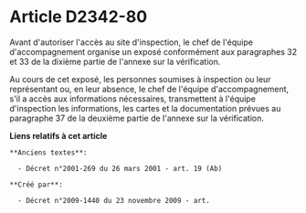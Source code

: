 # Article D2342-80

Avant d'autoriser l'accès au site d'inspection, le chef de l'équipe d'accompagnement organise un exposé conformément aux
paragraphes 32 et 33 de la dixième partie de l'annexe sur la vérification.

Au cours de cet exposé, les personnes soumises à inspection ou leur représentant ou, en leur absence, le chef de l'équipe
d'accompagnement, s'il a accès aux informations nécessaires, transmettent à l'équipe d'inspection les informations, les
cartes et la documentation prévues au paragraphe 37 de la deuxième partie de l'annexe sur la vérification.

**Liens relatifs à cet article**

	**Anciens textes**:

	  - Décret n°2001-269 du 26 mars 2001 - art. 19 (Ab)

	**Créé par**:

	  - Décret n°2009-1440 du 23 novembre 2009 - art.

